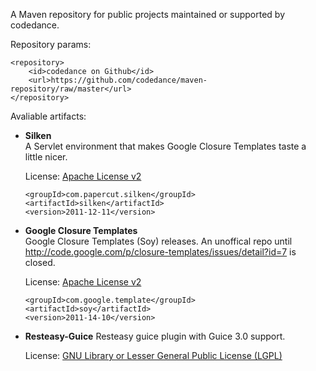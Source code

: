 A Maven repository for public projects maintained or supported by codedance.

Repository params:

	<repository>
		<id>codedance on Github</id>
		<url>https://github.com/codedance/maven-repository/raw/master</url>
	</repository>


Avaliable artifacts:

*	**Silken**   
	A Servlet environment that makes Google Closure Templates taste a little nicer.

	License: [Apache License v2](http://www.apache.org/licenses/LICENSE-2.0)

		<groupId>com.papercut.silken</groupId>
		<artifactId>silken</artifactId>
		<version>2011-12-11</version>

*	**Google Closure Templates**   
	Google Closure Templates (Soy) releases. An unoffical repo until http://code.google.com/p/closure-templates/issues/detail?id=7 is closed.
	
	License: [Apache License v2](http://www.apache.org/licenses/LICENSE-2.0)


		<groupId>com.google.template</groupId>
		<artifactId>soy</artifactId>
		<version>2011-14-10</version>

*	**Resteasy-Guice**
	Resteasy guice plugin with Guice 3.0 support.

	License: [GNU Library or Lesser General Public License (LGPL)](http://sourceforge.net/softwaremap/?&fq%5B%5D=trove%3A16)
